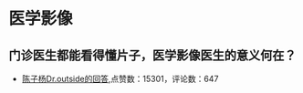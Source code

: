 # 医学影像
## 门诊医生都能看得懂片子，医学影像医生的意义何在？
- [陈子杨Dr.outside的回答](https://www.zhihu.com/question/468765533/answer/2004554239),点赞数：15301，评论数：647
